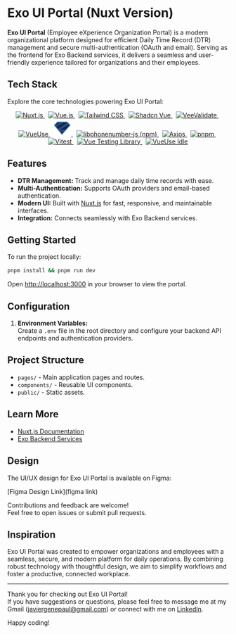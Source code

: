 # Exo UI Portal (Nuxt Version)


**Exo UI Portal** (Employee eXperience Organization Portal) is a modern organizational platform designed for efficient Daily Time Record (DTR) management and secure multi-authentication (OAuth and email). Serving as the frontend for Exo Backend services, it delivers a seamless and user-friendly experience tailored for organizations and their employees.

## Tech Stack

Explore the core technologies powering Exo UI Portal:

<p align="center">
    <a href="https://nuxt.com/" target="_blank">
        <img src="https://nuxt.com/icon.png" alt="Nuxt.js" height="40"/>
    </a>
    &nbsp;
    <a href="https://vuejs.org/" target="_blank">
        <img src="https://upload.wikimedia.org/wikipedia/commons/9/95/Vue.js_Logo_2.svg" alt="Vue.js" height="40"/>
    </a>
    &nbsp;
    <a href="https://tailwindcss.com/" target="_blank">
        <img src="https://www.vectorlogo.zone/logos/tailwindcss/tailwindcss-icon.svg" alt="Tailwind CSS" height="40"/>
    </a>
    &nbsp;
    <a href="https://www.shadcn-vue.com/" target="_blank">
        <img src="https://www.shadcn-vue.com/favicon.ico" alt="Shadcn Vue" height="40"/>
    </a>
    &nbsp;
    <a href="https://vee-validate.logaretm.com/" target="_blank">
        <img src="https://vee-validate.logaretm.com/v4/logo.png" alt="VeeValidate" height="40"/>
    </a>
    &nbsp;
    <a href="https://vueuse.org/" target="_blank">
        <img src="https://vueuse.org/favicon.svg" alt="VueUse" height="40"/>
    </a>
    &nbsp;
    <a href="https://zod.dev/" target="_blank">
        <img src="https://raw.githubusercontent.com/colinhacks/zod/master/logo.svg" alt="Zod" height="40"/>
    </a>
    &nbsp;
    <a href="https://github.com/catamphetamine/libphonenumber-js" target="_blank">
        <img src="https://upload.wikimedia.org/wikipedia/commons/d/db/Npm-logo.svg" alt="libphonenumber-js (npm)" height="40"/>
    </a>
    &nbsp;
    <a href="https://axios-http.com/" target="_blank">
        <img src="https://axios-http.com/assets/logo.svg" alt="Axios" height="40"/>
    </a>
    &nbsp;
    <a href="https://pnpm.io/" target="_blank">
        <img src="https://pnpm.io/img/pnpm-no-name-with-frame.svg" alt="pnpm" height="40"/>
    </a>
    &nbsp;
    <a href="https://vitest.dev/" target="_blank">
        <img src="https://vitest.dev/logo.svg" alt="Vitest" height="40"/>
    </a>
    &nbsp;
    <a href="https://testing-library.com/docs/vue-testing-library/intro/" target="_blank">
        <img src="https://testing-library.com/img/octopus-128x128.png" alt="Vue Testing Library" height="40"/>
    </a>
    &nbsp;
    <a href="https://vueuse.org/core/useIdle/" target="_blank">
        <img src="https://vueuse.org/favicon.svg" alt="VueUse Idle" height="40"/>
    </a>
</p>

## Features

- **DTR Management:** Track and manage daily time records with ease.
- **Multi-Authentication:** Supports OAuth providers and email-based authentication.
- **Modern UI:** Built with [Nuxt.js](https://nuxt.com) for fast, responsive, and maintainable interfaces.
- **Integration:** Connects seamlessly with Exo Backend services.

## Getting Started

To run the project locally:

```bash
pnpm install && pnpm run dev
```

Open [http://localhost:3000](http://localhost:3000) in your browser to view the portal.

## Configuration

1. **Environment Variables:**  
   Create a `.env` file in the root directory and configure your backend API endpoints and authentication providers.

## Project Structure

- `pages/` - Main application pages and routes.
- `components/` - Reusable UI components.
- `public/` - Static assets.

## Learn More

- [Nuxt.js Documentation](https://nuxt.com/docs)
- [Exo Backend Services](#)

## Design

The UI/UX design for Exo UI Portal is available on Figma:

[Figma Design Link](figma link)

Contributions and feedback are welcome!  
Feel free to open issues or submit pull requests.

## Inspiration

Exo UI Portal was created to empower organizations and employees with a seamless, secure, and modern platform for daily operations. By combining robust technology with thoughtful design, we aim to simplify workflows and foster a productive, connected workplace.

---

Thank you for checking out Exo UI Portal!  
If you have suggestions or questions, please feel free to message me at my Gmail (javiergenepaul@gmail.com) or connect with me on [LinkedIn](https://www.linkedin.com/in/gene-paul-mar-javier-500b93245/).

Happy coding!
